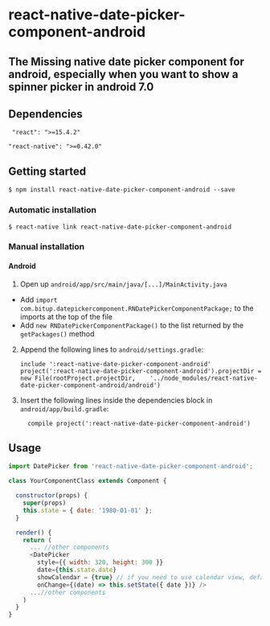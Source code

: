 
# react-native-date-picker-component-android

## The Missing native date picker component for android, especially when you want to show a spinner picker in android 7.0

## Dependencies
` "react": ">=15.4.2"`

`"react-native": ">=0.42.0"`

## Getting started

`$ npm install react-native-date-picker-component-android --save`

### Automatic installation

`$ react-native link react-native-date-picker-component-android`

### Manual installation

#### Android

1. Open up `android/app/src/main/java/[...]/MainActivity.java`
  - Add `import com.bitup.datepickercomponent.RNDatePickerComponentPackage;` to the imports at the top of the file
  - Add `new RNDatePickerComponentPackage()` to the list returned by the `getPackages()` method
2. Append the following lines to `android/settings.gradle`:
  	```
  	include ':react-native-date-picker-component-android'
  	project(':react-native-date-picker-component-android').projectDir = new File(rootProject.projectDir, 	'../node_modules/react-native-date-picker-component-android/android')
  	```
3. Insert the following lines inside the dependencies block in `android/app/build.gradle`:
  	```
      compile project(':react-native-date-picker-component-android')
  	```


## Usage
```javascript
import DatePicker from 'react-native-date-picker-component-android';

class YourComponentClass extends Component {

  constructor(props) {
    super(props)
    this.state = { date: '1980-01-01' };
  }

  render() {
    return (
      ... //other components
      <DatePicker 
        style={{ width: 320, height: 300 }}
        date={this.state.date}
        showCalendar = {true} // if you need to use calendar view, default is false
        onChange={(date) => this.setState({ date })} />
      ...//other components
    )
  }
}
```
  